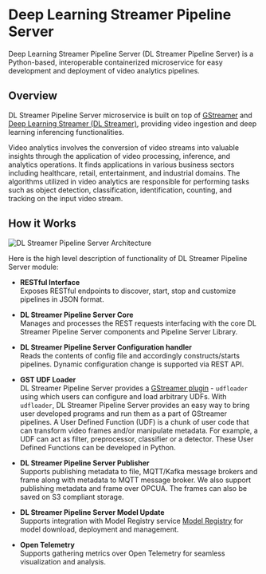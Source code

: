# Deep Learning Streamer Pipeline Server
Deep Learning Streamer Pipeline Server (DL Streamer Pipeline Server) is a Python-based, interoperable containerized microservice for easy development and deployment of video analytics pipelines.

## Overview

DL Streamer Pipeline Server microservice is built on top of [GStreamer](https://gstreamer.freedesktop.org/documentation/) and [Deep Learning Streamer (DL Streamer)](https://github.com/open-edge-platform/edge-ai-libraries/blob/main/libraries/dl-streamer/docs/source/index.md), providing video ingestion and deep learning inferencing functionalities.

Video analytics involves the conversion of video streams into valuable insights through the application of video processing, inference, and analytics operations. It finds applications in various business sectors including healthcare, retail, entertainment, and industrial domains. The algorithms utilized in video analytics are responsible for performing tasks such as object detection, classification, identification, counting, and tracking on the input video stream.

## How it Works

![DL Streamer Pipeline Server Architecture](./images/dls-pipelineserver-simplified-arch.png)

Here is the high level description of functionality of DL Streamer Pipeline Server module:

   - **RESTful Interface**</br>
      Exposes RESTful endpoints to discover, start, stop and customize pipelines in JSON format.

   - **DL Streamer Pipeline Server Core**</br>
      Manages and processes the REST requests interfacing with the core DL Streamer Pipeline Server components and Pipeline Server Library.

   - **DL Streamer Pipeline Server Configuration handler**</br>
      Reads the contents of config file and accordingly constructs/starts pipelines. Dynamic configuration change is supported via REST API.

   - **GST UDF Loader**</br>
      DL Streamer Pipeline Server provides a [GStreamer plugin](https://gstreamer.freedesktop.org/documentation/plugins_doc.html?gi-language=c) - `udfloader` using which users can configure and load arbitrary UDFs. With `udfloader`, DL Streamer Pipeline Server provides an easy way to bring user developed programs and run them as a part of GStreamer pipelines. A User Defined Function (UDF) is a chunk of user code that can transform video frames and/or manipulate metadata. For example, a UDF can act as filter, preprocessor, classifier or a detector. These User Defined Functions can be developed in Python.

   - **DL Streamer Pipeline Server Publisher**</br>
      Supports publishing metadata to file, MQTT/Kafka message brokers and frame along with metadata to MQTT message broker. We also support publishing metadata and frame over OPCUA. The frames can also be saved on S3 compliant storage.

   - **DL Streamer Pipeline Server Model Update**</br>
      Supports integration with Model Registry service [Model Registry](https://docs.openedgeplatform.intel.com/edge-ai-libraries/model-registry/main/user-guide/Overview.html) for model download, deployment and management.

   - **Open Telemetry**</br>
      Supports gathering metrics over Open Telemetry for seamless visualization and analysis.
